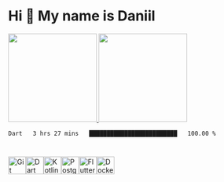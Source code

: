 Hi 👋 My name is Daniil
=======================
<div>
  <a href="https://github.com/PDAWork">
  <img height="180em" src="https://github-readme-stats-pdas-projects.vercel.app/api?username=PDAWork&show_icons=true&include_all_commits=true&count_private=true&theme=nord"/>
  <img height="180em" src="https://github-readme-stats-pdas-projects.vercel.app/api/top-langs/?username=PDAWork&layout=compact&count_private=true&theme=nord&exclude_repo=colege&hide=python,html,C#,C++,jupyter%20notebook"/>
  </a>
</div>
<!--START_SECTION:waka-->

```txt
Dart   3 hrs 27 mins   █████████████████████████   100.00 %
```

<!--END_SECTION:waka-->

  ###
  #
  
<p align="left">
<a href="https://git-scm.com/" target="_blank" rel="noreferrer"><img src="https://raw.githubusercontent.com/danielcranney/readme-generator/main/public/icons/skills/git-colored.svg" width="36" height="36" alt="Git" /></a><a href="https://dart.dev/" target="_blank" rel="noreferrer"><img src="https://raw.githubusercontent.com/danielcranney/readme-generator/main/public/icons/skills/dart-colored.svg" width="36" height="36" alt="Dart" /><a href="https://kotlinlang.org/" target="_blank" rel="noreferrer"><img src="https://raw.githubusercontent.com/danielcranney/readme-generator/main/public/icons/skills/kotlin-colored.svg" width="36" height="36" alt="Kotlin" /></a><a href="https://www.postgresql.org/" target="_blank" rel="noreferrer"><img src="https://raw.githubusercontent.com/danielcranney/readme-generator/main/public/icons/skills/postgresql-colored.svg" width="36" height="36" alt="PostgreSQL" /></a><a href="https://flutter.dev/" target="_blank" rel="noreferrer"><img src="https://raw.githubusercontent.com/danielcranney/readme-generator/main/public/icons/skills/flutter-colored.svg" width="36" height="36" alt="Flutter" /></a><a href="https://www.docker.com/" target="_blank" rel="noreferrer"><img src="https://raw.githubusercontent.com/danielcranney/readme-generator/main/public/icons/skills/docker-colored.svg" width="36" height="36" alt="Docker" /></a>
</p>
